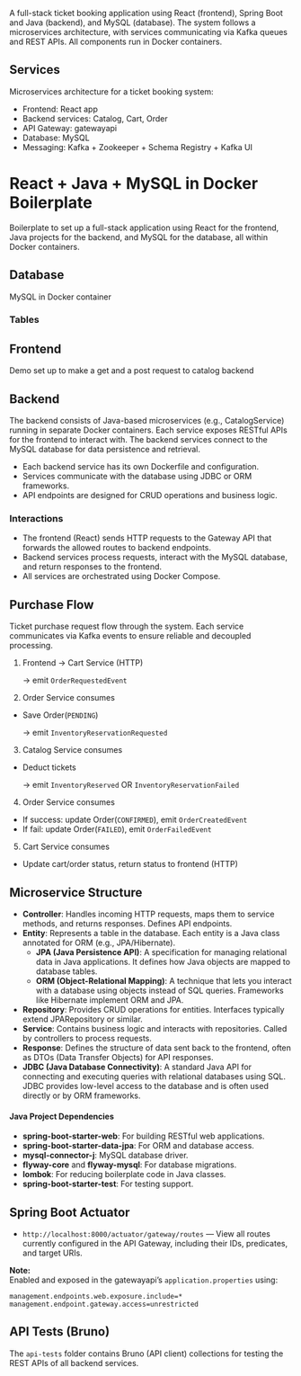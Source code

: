 A full-stack ticket booking application using React (frontend), Spring Boot and Java (backend), and MySQL (database). 
The system follows a microservices architecture, with services communicating via Kafka queues and REST APIs.
All components run in Docker containers.

## Services

Microservices architecture for a ticket booking system:
  - Frontend: React app
  - Backend services: Catalog, Cart, Order
  - API Gateway: gatewayapi
  - Database: MySQL
  - Messaging: Kafka + Zookeeper + Schema Registry + Kafka UI

# React + Java + MySQL in Docker Boilerplate

Boilerplate to set up a full-stack application using React for the frontend, Java projects for the backend, and MySQL for the database, all within Docker containers. 

## Database

MySQL in Docker container

### Tables

## Frontend

Demo set up to make a get and a post request to catalog backend

## Backend

The backend consists of Java-based microservices (e.g., CatalogService) running in separate Docker containers. Each service exposes RESTful APIs for the frontend to interact with. The backend services connect to the MySQL database for data persistence and retrieval.

- Each backend service has its own Dockerfile and configuration.
- Services communicate with the database using JDBC or ORM frameworks.
- API endpoints are designed for CRUD operations and business logic.

### Interactions

- The frontend (React) sends HTTP requests to the Gateway API that forwards the allowed routes to backend endpoints.
- Backend services process requests, interact with the MySQL database, and return responses to the frontend.
- All services are orchestrated using Docker Compose.

## Purchase Flow
Ticket purchase request flow through the system. Each service communicates via Kafka events to ensure reliable and decoupled processing.

1) Frontend → Cart Service (HTTP)
    
   → emit `OrderRequestedEvent`

2) Order Service consumes
- Save Order(`PENDING`)

  → emit `InventoryReservationRequested`

3) Catalog Service consumes
- Deduct tickets
  
  → emit `InventoryReserved` OR `InventoryReservationFailed`

4) Order Service consumes
- If success: update Order(`CONFIRMED`), emit `OrderCreatedEvent`
- If fail: update Order(`FAILED`), emit `OrderFailedEvent`

5) Cart Service consumes
- Update cart/order status, return status to frontend (HTTP)


## Microservice Structure

- **Controller**: Handles incoming HTTP requests, maps them to service methods, and returns responses. Defines API endpoints.
- **Entity**: Represents a table in the database. Each entity is a Java class annotated for ORM (e.g., JPA/Hibernate).
  - **JPA (Java Persistence API)**: A specification for managing relational data in Java applications. It defines how Java objects are mapped to database tables.
  - **ORM (Object-Relational Mapping)**: A technique that lets you interact with a database using objects instead of SQL queries. Frameworks like Hibernate implement ORM and JPA.
- **Repository**: Provides CRUD operations for entities. Interfaces typically extend JPARepository or similar.
- **Service**: Contains business logic and interacts with repositories. Called by controllers to process requests.
- **Response**: Defines the structure of data sent back to the frontend, often as DTOs (Data Transfer Objects) for API responses.
- **JDBC (Java Database Connectivity)**: A standard Java API for connecting and executing queries with relational databases using SQL. JDBC provides low-level access to the database and is often used directly or by ORM frameworks.

#### Java Project Dependencies

- **spring-boot-starter-web**: For building RESTful web applications.
- **spring-boot-starter-data-jpa**: For ORM and database access.
- **mysql-connector-j**: MySQL database driver.
- **flyway-core** and **flyway-mysql**: For database migrations.
- **lombok**: For reducing boilerplate code in Java classes.
- **spring-boot-starter-test**: For testing support.

## Spring Boot Actuator

- `http://localhost:8000/actuator/gateway/routes` — View all routes currently configured in the API Gateway, including their IDs, predicates, and target URIs.

**Note:**  
Enabled and exposed in the gatewayapi’s `application.properties` using:
```
management.endpoints.web.exposure.include=*
management.endpoint.gateway.access=unrestricted
```

## API Tests (Bruno)
The `api-tests` folder contains Bruno (API client) collections for testing the REST APIs of all backend services.
